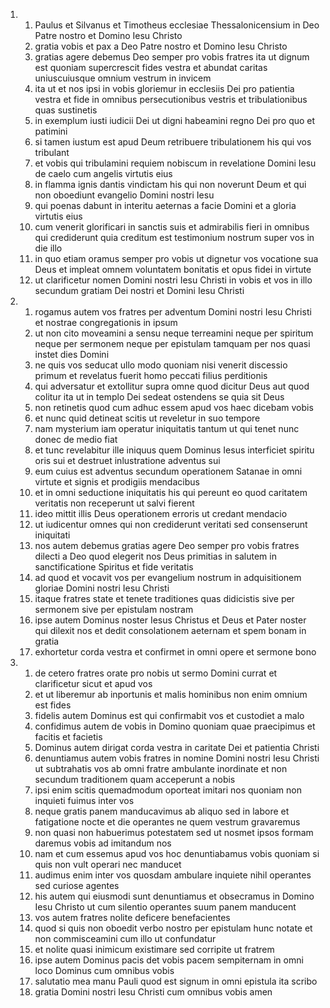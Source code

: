 <ol>
  <li>
    <ol>
      <li>Paulus et Silvanus et Timotheus ecclesiae Thessalonicensium in Deo Patre nostro et Domino Iesu Christo</li>
      <li>gratia vobis et pax a Deo Patre nostro et Domino Iesu Christo</li>
      <li>gratias agere debemus Deo semper pro vobis fratres ita ut dignum est quoniam supercrescit fides vestra et abundat caritas uniuscuiusque omnium vestrum in invicem</li>
      <li>ita ut et nos ipsi in vobis gloriemur in ecclesiis Dei pro patientia vestra et fide in omnibus persecutionibus vestris et tribulationibus quas sustinetis</li>
      <li>in exemplum iusti iudicii Dei ut digni habeamini regno Dei pro quo et patimini</li>
      <li>si tamen iustum est apud Deum retribuere tribulationem his qui vos tribulant</li>
      <li>et vobis qui tribulamini requiem nobiscum in revelatione Domini Iesu de caelo cum angelis virtutis eius</li>
      <li>in flamma ignis dantis vindictam his qui non noverunt Deum et qui non oboediunt evangelio Domini nostri Iesu</li>
      <li>qui poenas dabunt in interitu aeternas a facie Domini et a gloria virtutis eius</li>
      <li>cum venerit glorificari in sanctis suis et admirabilis fieri in omnibus qui crediderunt quia creditum est testimonium nostrum super vos in die illo</li>
      <li>in quo etiam oramus semper pro vobis ut dignetur vos vocatione sua Deus et impleat omnem voluntatem bonitatis et opus fidei in virtute</li>
      <li>ut clarificetur nomen Domini nostri Iesu Christi in vobis et vos in illo secundum gratiam Dei nostri et Domini Iesu Christi</li>
    </ol>
  </li>
  <li>
    <ol>
      <li>rogamus autem vos fratres per adventum Domini nostri Iesu Christi et nostrae congregationis in ipsum</li>
      <li>ut non cito moveamini a sensu neque terreamini neque per spiritum neque per sermonem neque per epistulam tamquam per nos quasi instet dies Domini</li>
      <li>ne quis vos seducat ullo modo quoniam nisi venerit discessio primum et revelatus fuerit homo peccati filius perditionis</li>
      <li>qui adversatur et extollitur supra omne quod dicitur Deus aut quod colitur ita ut in templo Dei sedeat ostendens se quia sit Deus</li>
      <li>non retinetis quod cum adhuc essem apud vos haec dicebam vobis</li>
      <li>et nunc quid detineat scitis ut reveletur in suo tempore</li>
      <li>nam mysterium iam operatur iniquitatis tantum ut qui tenet nunc donec de medio fiat</li>
      <li>et tunc revelabitur ille iniquus quem Dominus Iesus interficiet spiritu oris sui et destruet inlustratione adventus sui</li>
      <li>eum cuius est adventus secundum operationem Satanae in omni virtute et signis et prodigiis mendacibus</li>
      <li>et in omni seductione iniquitatis his qui pereunt eo quod caritatem veritatis non receperunt ut salvi fierent</li>
      <li>ideo mittit illis Deus operationem erroris ut credant mendacio</li>
      <li>ut iudicentur omnes qui non crediderunt veritati sed consenserunt iniquitati</li>
      <li>nos autem debemus gratias agere Deo semper pro vobis fratres dilecti a Deo quod elegerit nos Deus primitias in salutem in sanctificatione Spiritus et fide veritatis</li>
      <li>ad quod et vocavit vos per evangelium nostrum in adquisitionem gloriae Domini nostri Iesu Christi</li>
      <li>itaque fratres state et tenete traditiones quas didicistis sive per sermonem sive per epistulam nostram</li>
      <li>ipse autem Dominus noster Iesus Christus et Deus et Pater noster qui dilexit nos et dedit consolationem aeternam et spem bonam in gratia</li>
      <li>exhortetur corda vestra et confirmet in omni opere et sermone bono</li>
    </ol>
  </li>
  <li>
    <ol>
      <li>de cetero fratres orate pro nobis ut sermo Domini currat et clarificetur sicut et apud vos</li>
      <li>et ut liberemur ab inportunis et malis hominibus non enim omnium est fides</li>
      <li>fidelis autem Dominus est qui confirmabit vos et custodiet a malo</li>
      <li>confidimus autem de vobis in Domino quoniam quae praecipimus et facitis et facietis</li>
      <li>Dominus autem dirigat corda vestra in caritate Dei et patientia Christi</li>
      <li>denuntiamus autem vobis fratres in nomine Domini nostri Iesu Christi ut subtrahatis vos ab omni fratre ambulante inordinate et non secundum traditionem quam acceperunt a nobis</li>
      <li>ipsi enim scitis quemadmodum oporteat imitari nos quoniam non inquieti fuimus inter vos</li>
      <li>neque gratis panem manducavimus ab aliquo sed in labore et fatigatione nocte et die operantes ne quem vestrum gravaremus</li>
      <li>non quasi non habuerimus potestatem sed ut nosmet ipsos formam daremus vobis ad imitandum nos</li>
      <li>nam et cum essemus apud vos hoc denuntiabamus vobis quoniam si quis non vult operari nec manducet</li>
      <li>audimus enim inter vos quosdam ambulare inquiete nihil operantes sed curiose agentes</li>
      <li>his autem qui eiusmodi sunt denuntiamus et obsecramus in Domino Iesu Christo ut cum silentio operantes suum panem manducent</li>
      <li>vos autem fratres nolite deficere benefacientes</li>
      <li>quod si quis non oboedit verbo nostro per epistulam hunc notate et non commisceamini cum illo ut confundatur</li>
      <li>et nolite quasi inimicum existimare sed corripite ut fratrem</li>
      <li>ipse autem Dominus pacis det vobis pacem sempiternam in omni loco Dominus cum omnibus vobis</li>
      <li>salutatio mea manu Pauli quod est signum in omni epistula ita scribo</li>
      <li>gratia Domini nostri Iesu Christi cum omnibus vobis amen</li>
    </ol>
  </li>
</ol>